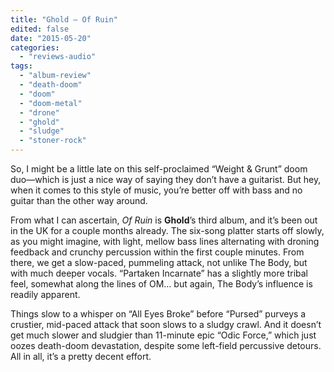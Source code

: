 ```yaml
---
title: "Ghold – Of Ruin"
edited: false
date: "2015-05-20"
categories:
  - "reviews-audio"
tags:
  - "album-review"
  - "death-doom"
  - "doom"
  - "doom-metal"
  - "drone"
  - "ghold"
  - "sludge"
  - "stoner-rock"
---
```


So, I might be a little late on this self-proclaimed “Weight & Grunt” doom duo—which is just a nice way of saying they don’t have a guitarist. But hey, when it comes to this style of music, you’re better off with bass and no guitar than the other way around.

From what I can ascertain, _Of Ruin_ is **Ghold**’s third album, and it’s been out in the UK for a couple months already. The six-song platter starts off slowly, as you might imagine, with light, mellow bass lines alternating with droning feedback and crunchy percussion within the first couple minutes. From there, we get a slow-paced, pummeling attack, not unlike The Body, but with much deeper vocals. “Partaken Incarnate” has a slightly more tribal feel, somewhat along the lines of OM… but again, The Body’s influence is readily apparent.

Things slow to a whisper on “All Eyes Broke” before “Pursed” purveys a crustier, mid-paced attack that soon slows to a sludgy crawl. And it doesn’t get much slower and sludgier than 11-minute epic “Odic Force,” which just oozes death-doom devastation, despite some left-field percussive detours. All in all, it’s a pretty decent effort.
